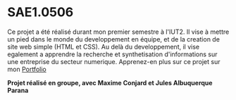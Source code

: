 # SAE1.0506

Ce projet a été réalisé durant mon premier semestre à l'IUT2.
Il vise à mettre un pied dans le monde du developpement en équipe, et de la creation de site web simple (HTML et CSS).
Au delà du developpement, il vise egalement a apprendre la recherche et synthetisation d'informations sur une entreprise du secteur numerique.
Apprenez-en plus sur ce projet sur mon [Portfolio](https://mael-garnier.fr)

**Projet réalisé en groupe, avec Maxime Conjard et Jules Albuquerque Parana**